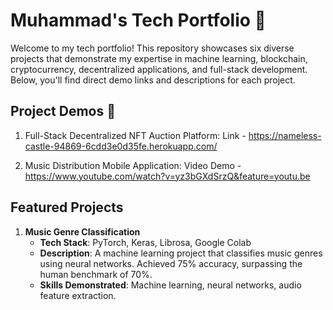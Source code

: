 # Muhammad's Tech Portfolio 👋

Welcome to my tech portfolio! This repository showcases six diverse projects that demonstrate my expertise in machine learning, blockchain, cryptocurrency, decentralized applications, and full-stack development. Below, you'll find direct demo links and descriptions for each project.

## Project Demos 🚀

1. Full-Stack Decentralized NFT Auction Platform: Link - https://nameless-castle-94869-6cdd3e0d35fe.herokuapp.com/
   
2. Music Distribution Mobile Application: Video Demo - https://www.youtube.com/watch?v=yz3bGXdSrzQ&feature=youtu.be 

## Featured Projects

1. **Music Genre Classification**
   - **Tech Stack**: PyTorch, Keras, Librosa, Google Colab
   - **Description**: A machine learning project that classifies music genres using neural networks. Achieved 75% accuracy, surpassing the human benchmark of 70%.
   - **Skills Demonstrated**: Machine learning, neural networks, audio feature extraction.
